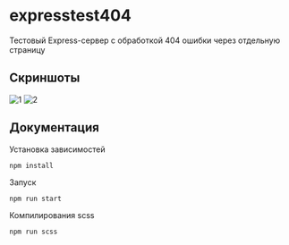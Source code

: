 # expresstest404
Тестовый Express-сервер с обработкой 404 ошибки через отдельную страницу

## Скриншоты
![1](https://github.com/user-attachments/assets/a95ac3df-c592-4a8e-ba90-ab37426cb311)
![2](https://github.com/user-attachments/assets/57720455-6c84-497e-9ae3-fb7809d0f7ac)

## Документация
Установка зависимостей
```
npm install
```
Запуск
```bash
npm run start
```
Компилирования scss
```bash
npm run scss
```
